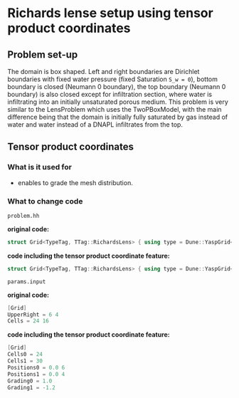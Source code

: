 # Richards lense setup using tensor product coordinates

## Problem set-up

 The domain is box shaped. Left and right boundaries are Dirichlet boundaries with fixed water pressure (fixed Saturation `S_w = 0`),  bottom boundary is closed (Neumann 0 boundary), the top boundary (Neumann 0 boundary) is also closed except for infiltration section, where water is infiltrating into an initially unsaturated porous medium. This problem is very similar to the LensProblem which uses the TwoPBoxModel, with the main difference being that the domain is initially fully saturated by gas instead of water and water instead of a DNAPL infiltrates from the top.

## Tensor product coordinates

### What is it used for
* enables to grade the mesh distribution.

### What to change code
`problem.hh`

**original code:**
```c++
struct Grid<TypeTag, TTag::RichardsLens> { using type = Dune::YaspGrid<2>; };
```

**code including the tensor product coordinate feature:**

```c++
struct Grid<TypeTag, TTag::RichardsLens> { using type = Dune::YaspGrid<2, Dune::TensorProductCoordinates<GetPropType<TypeTag, Properties::Scalar>, 2>>; };
```

`params.input`

**original code:**
```c++
[Grid]
UpperRight = 6 4
Cells = 24 16
```
**code including the tensor product coordinate feature:**
```c++
[Grid]
Cells0 = 24
Cells1 = 30
Positions0 = 0.0 6
Positions1 = 0.0 4
Grading0 = 1.0
Grading1 = -1.2
```
